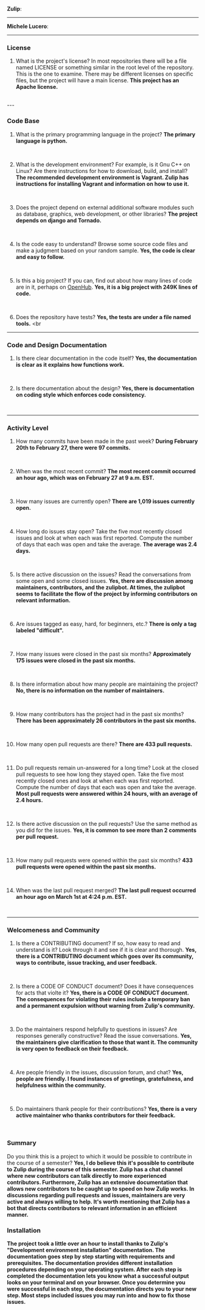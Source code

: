 **Zulip**:


---

**Michele Lucero**:


---


### License

1. What is the project's license?
In most repositories there will be a file named LICENSE or something similar in
the root level of the repository. This is the one to examine. There may be
different licenses on specific files, but the project will have a main license.
**This project has an Apache license.**
<br>
---

### Code Base


1. What is the primary programming language in the project?
**The primary language is python.**
<br>

2. What is the development environment? For example, is it Gnu C++ on Linux?
Are there instructions for how to download, build, and install?
**The recommended development environment is Vagrant. Zulip has instructions for installing Vagrant and information on how to use it.**
<br>

3. Does the project depend on external additional software modules such as
database,  graphics, web development, or other libraries?
**The project depends on django and Tornado.**
<br>

4. Is the code easy to understand? Browse some source code files and make
a judgment based on your random sample.
**Yes, the code is clear and easy to follow.**
<br>

5. Is this a big project? If you can, find out about how many lines of code
are in it, perhaps on [OpenHub](https://www.openhub.net/).
**Yes, it is a big project with 249K lines of code.**
<br>

6. Does the repository have tests?
**Yes, the tests are under a file named tools.**
<br

---

### Code and Design Documentation
1. Is there clear documentation in the code itself?
**Yes, the documentation is clear as it explains how functions work.**
<br>


2. Is there documentation about the design?
**Yes, there is documentation on coding style which enforces code consistency.**
<br>


---


### Activity Level


1. How many commits have been made in the past week?
**During February 20th to February 27, there were 97 commits.**
<br>

2. When was the most recent commit?
**The most recent commit occurred an hour ago, which was on February 27 at 9 a.m. EST.**
<br>

3. How many issues are currently open?
**There are 1,019 issues currently open.**
<br>

4. How long do issues stay open?
Take the five most recently closed issues and look at when each was first reported.
Compute the number of days that each was open and take the average.
**The average was 2.4 days.**
<br>

5. Is there active discussion on the issues?
Read the conversations from some open and some closed issues.
**Yes, there are discussion among maintainers, contributors, and the zulipbot. At times, the zulipbot seems to facilitate the flow of the project by informing contributors on relevant information.**
<br>

6. Are issues tagged as easy, hard, for beginners, etc.?
**There is only a tag labeled "difficult".**
<br>

7. How many issues were closed in the past six months?
**Approximately 175 issues were closed in the past six months.**
<br>


8. Is there information about how many people are maintaining the project?
**No, there is no information on the number of maintainers.**
<br>

9. How many contributors has the project had in the past six months?
**There has been approximately 26 contributors in the past six months.**
<br>


10. How many open pull requests are there?
**There are 433 pull requests.**
<br>

11. Do pull requests remain un-answered for a long time?
Look at the closed pull requests to see how long they stayed open.
Take the five most recently closed ones and look at when each was first reported.
Compute the number of days that each was open and take the average.
**Most pull requests were answered within 24 hours, with an average of 2.4 hours.**
<br>

12. Is there active discussion on the pull requests?
Use the same method as you did for the issues.
**Yes, it is common to see more than 2 comments per pull request.**
<br>

13. How many pull requests were opened within the past six months?
**433 pull requests were opened within the past six months.**
<br>


14. When was the last  pull request  merged?
**The last pull request occurred an hour ago on March 1st at 4:24 p.m. EST.**
<br>

---
### Welcomeness and Community

1. Is there a CONTRIBUTING document? If so, how easy to read and understand is it?
Look through it and see if it is clear and thorough.
**Yes, there is a CONTRIBUTING document which goes over its community, ways to contribute, issue tracking, and user feedback.**
<br>

2. Is there a CODE OF CONDUCT document? Does it have consequences for acts that
violte it?
**Yes, there is a CODE OF CONDUCT document. The consequences for violating their rules include a temporary ban and a permanent expulsion without warning from Zulip's community.**
<br>

3. Do the maintainers respond helpfully to questions in issues?
Are responses generally constructive?
Read the issue conversations.
**Yes, the maintainers give clarification to those that want it. The community is very open to feedback on their feedback.**
<br>

4. Are people friendly in the issues, discussion forum, and chat?
**Yes, people are friendly. I found instances of greetings, gratefulness, and helpfulness within the community.**
<br>

5. Do maintainers thank people for their contributions?
**Yes, there is a very active maintainer who thanks contributors for their feedback.**
<br>

### Summary
Do you think this is a project to which it would be possible to contribute in the
course of a semester?
**Yes, I do believe this it's possible to contribute to Zulip during the course of this semester. Zulip has a chat channel where new contributors can talk directly to more experienced contributors. Furthermore, Zulip has an extensive documentation that allows new contributors to be caught up to speed on how Zulip works. In discussions regarding pull requests and issues, maintainers are very active and always willing to help. It's worth mentioning that Zulip has a bot that directs contributors to relevant information in an efficient manner.**

### Installation
**The project took a little over an hour to install thanks to Zulip's "Development environment installation" documentation. The documentation goes step by step starting with requirements and prerequisites. The documentation provides different installation procedures depending on your operating system. After each step is completed the documentation lets you know what a successful output looks on your terminal and on your browser. Once you determine you were successful in each step, the documentation directs you to your new step. Most steps included issues you may run into and how to fix those issues.**
